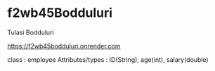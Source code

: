 # f2wb45Bodduluri
Tulasi Bodduluri

https://f2wb45bodduluri.onrender.com

class : employee
Attributes/types : ID(String), age(int), salary(double)
